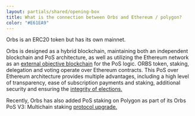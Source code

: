 ```yaml
---
layout: partials/shared/opening-box
title: What is the connection between Orbs and Ethereum / polygon?
color: "#E61EA9"
---
```


Orbs is an ERC20 token but has its own mainnet.

Orbs is designed as a hybrid blockchain, maintaining both an independent blockchain and PoS architecture, as well as utilizing the Ethereum network as an [external objective blockchain](https://www.orbs.com/white-papers/use-of-ethereum-as-a-base-layer-for-pos-and-poa-platforms/) for the PoS logic. ORBS token, staking, delegation and voting operate over Ethereum contracts. This PoS over Ethereum architecture provides multiple advantages, including a high level of transparency, ease of subscription payments and staking, additional security and ensuring the [integrity of elections.](https://www.orbs.com/pos-external-oversight/)

Recently, Orbs has also added PoS staking on Polygon as part of its Orbs PoS V3: Multichain staking [protocol upgrade.](https://www.orbs.com/polygon-staking/)
